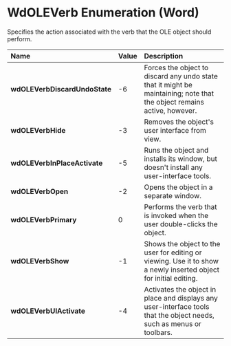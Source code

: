 
# WdOLEVerb Enumeration (Word)

Specifies the action associated with the verb that the OLE object should perform.



|**Name**|**Value**|**Description**|
|:-----|:-----|:-----|
| **wdOLEVerbDiscardUndoState**|-6|Forces the object to discard any undo state that it might be maintaining; note that the object remains active, however.|
| **wdOLEVerbHide**|-3|Removes the object's user interface from view.|
| **wdOLEVerbInPlaceActivate**|-5|Runs the object and installs its window, but doesn't install any user-interface tools.|
| **wdOLEVerbOpen**|-2|Opens the object in a separate window.|
| **wdOLEVerbPrimary**|0|Performs the verb that is invoked when the user double-clicks the object.|
| **wdOLEVerbShow**|-1|Shows the object to the user for editing or viewing. Use it to show a newly inserted object for initial editing.|
| **wdOLEVerbUIActivate**|-4|Activates the object in place and displays any user-interface tools that the object needs, such as menus or toolbars.|
